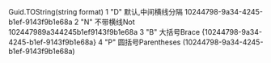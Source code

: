 Guid.TOString(string format)
1 "D" 默认,中间横线分隔  10244798-9a34-4245-b1ef-9143f9b1e68a
2 "N" 不带横线Not        102447989a344245b1ef9143f9b1e68a
3 "B" 大括号Brace        {10244798-9a34-4245-b1ef-9143f9b1e68a}
4 "P" 圆括号Parentheses  (10244798-9a34-4245-b1ef-9143f9b1e68a)
